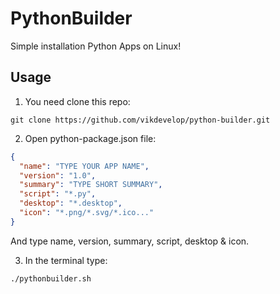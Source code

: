 # PythonBuilder
Simple installation Python Apps on Linux!

## Usage
1. You need clone this repo:
```
git clone https://github.com/vikdevelop/python-builder.git
```
2. Open python-package.json file:
```json
{
  "name": "TYPE YOUR APP NAME",
  "version": "1.0",
  "summary": "TYPE SHORT SUMMARY",
  "script": "*.py",
  "desktop": "*.desktop",
  "icon": "*.png/*.svg/*.ico..."
}
```
And type name, version, summary, script, desktop & icon.

3. In the terminal type:
```sh
./pythonbuilder.sh
```
